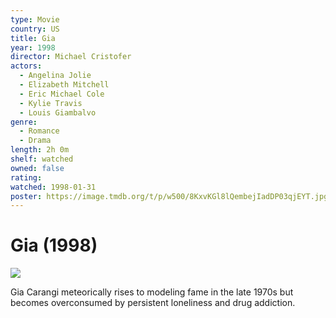 ```yaml
---
type: Movie
country: US
title: Gia
year: 1998
director: Michael Cristofer
actors:
  - Angelina Jolie
  - Elizabeth Mitchell
  - Eric Michael Cole
  - Kylie Travis
  - Louis Giambalvo
genre:
  - Romance
  - Drama
length: 2h 0m
shelf: watched
owned: false
rating:
watched: 1998-01-31
poster: https://image.tmdb.org/t/p/w500/8KxvKGl8lQembejIadDP03qjEYT.jpg
---
```


# Gia (1998)

![](https://image.tmdb.org/t/p/w500/8KxvKGl8lQembejIadDP03qjEYT.jpg)

Gia Carangi meteorically rises to modeling fame in the late 1970s but becomes overconsumed by persistent loneliness and drug addiction.